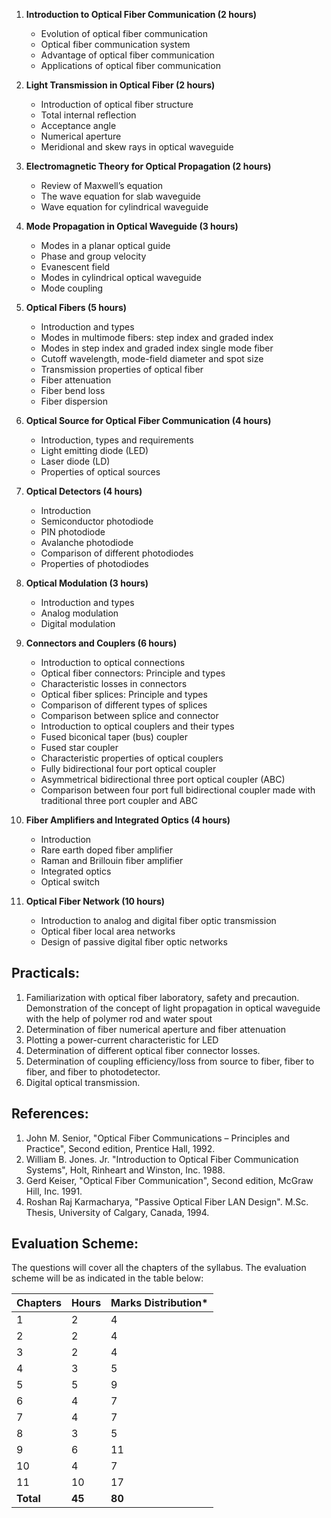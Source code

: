1. **Introduction to Optical Fiber Communication (2 hours)**
    * Evolution of optical fiber communication
    * Optical fiber communication system
    * Advantage of optical fiber communication
    * Applications of optical fiber communication
    
    
2. **Light Transmission in Optical Fiber (2 hours)**
    * Introduction of optical fiber structure
    * Total internal reflection
    * Acceptance angle
    * Numerical aperture
    * Meridional and skew rays in optical waveguide
    
    
3. **Electromagnetic Theory for Optical Propagation (2 hours)**
    * Review of Maxwell’s equation
    * The wave equation for slab waveguide
    * Wave equation for cylindrical waveguide
    
    
4. **Mode Propagation in Optical Waveguide (3 hours)**
    * Modes in a planar optical guide 
    * Phase and group velocity
    * Evanescent field
    * Modes in cylindrical optical waveguide
    * Mode coupling
    
    
5. **Optical Fibers (5 hours)**
    * Introduction and types
    * Modes in multimode fibers: step index and graded index
    * Modes in step index and graded index single mode fiber
    * Cutoff wavelength, mode-field diameter and spot size
    * Transmission properties of optical fiber
    * Fiber attenuation
    * Fiber bend loss
    * Fiber dispersion
    
    
6. **Optical Source for Optical Fiber Communication (4 hours)**
    * Introduction, types and requirements
    * Light emitting diode (LED)
    * Laser diode (LD)
    * Properties of optical sources
    
    
7. **Optical Detectors (4 hours)**
    * Introduction
    * Semiconductor photodiode
    * PIN photodiode
    * Avalanche photodiode
    * Comparison of different photodiodes
    * Properties of photodiodes
    
    
8. **Optical Modulation (3 hours)**
    * Introduction and types
    * Analog modulation
    * Digital modulation
    
    
9. **Connectors and Couplers (6 hours)**
    * Introduction to optical connections
    * Optical fiber connectors: Principle and types
    * Characteristic losses in connectors
    * Optical fiber splices: Principle and types
    * Comparison of different types of splices
    * Comparison between splice and connector
    * Introduction to optical couplers and their types
    * Fused biconical taper (bus) coupler
    * Fused star coupler
    * Characteristic properties of optical couplers
    * Fully bidirectional four port optical coupler
    * Asymmetrical bidirectional three port optical coupler (ABC)
    * Comparison between four port full bidirectional coupler made with traditional three port coupler and ABC
    
    
10. **Fiber Amplifiers and Integrated Optics (4 hours)**
    * Introduction
    * Rare earth doped fiber amplifier
    * Raman and Brillouin fiber amplifier
    * Integrated optics
    * Optical switch
    
    
11. **Optical Fiber Network (10 hours)**
    * Introduction to analog and digital fiber optic transmission
    * Optical fiber local area networks
    * Design of passive digital fiber optic networks
    
    

## **Practicals:**

1. Familiarization with optical fiber laboratory, safety and precaution.  Demonstration of the concept of light propagation in optical waveguide with the help of polymer rod and water spout
2. Determination of fiber numerical aperture and fiber attenuation
3. Plotting a power-current characteristic for LED
4. Determination of different optical fiber connector losses.
5. Determination of coupling efficiency/loss from source to fiber, fiber to fiber, and fiber to photodetector.
6. Digital optical transmission.

## **References:**

1. John M. Senior, "Optical Fiber Communications – Principles and Practice", Second edition, Prentice Hall, 1992.
2. William B. Jones. Jr. "Introduction to Optical Fiber Communication Systems", Holt, Rinheart and Winston, Inc. 1988.
3. Gerd Keiser, "Optical Fiber Communication", Second edition, McGraw Hill, Inc. 1991.
4. Roshan Raj Karmacharya, "Passive Optical Fiber LAN Design". M.Sc. Thesis, University of Calgary, Canada, 1994.

## **Evaluation Scheme:**

The questions will cover all the chapters of the syllabus. The evaluation scheme will be as indicated in the table below:

| Chapters  | Hours  | Marks Distribution* |
| --------- | ------ | ------------------- |
| 1         | 2      | 4                   |
| 2         | 2      | 4                   |
| 3         | 2      | 4                   |
| 4         | 3      | 5                   |
| 5         | 5      | 9                   |
| 6         | 4      | 7                   |
| 7         | 4      | 7                   |
| 8         | 3      | 5                   |
| 9         | 6      | 11                  |
| 10        | 4      | 7                   |
| 11        | 10     | 17                  |
| **Total** | **45** | **80**              |
